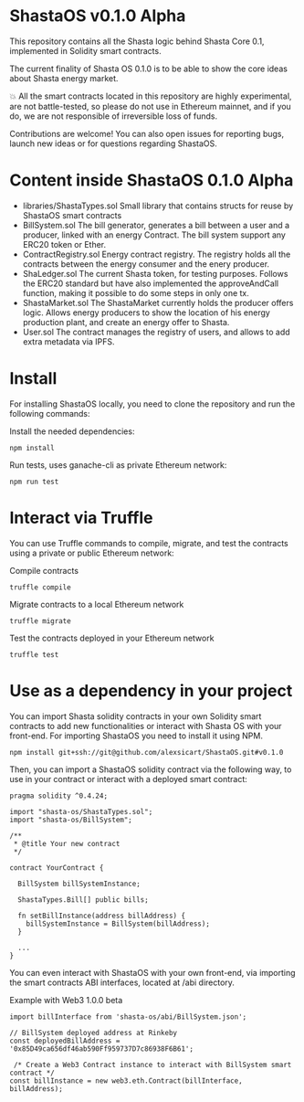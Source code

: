 # ShastaOS v0.1.0 Alpha
This repository contains all the Shasta logic behind Shasta Core 0.1, implemented in Solidity smart contracts.

The current finality of Shasta OS 0.1.0 is to be able to show the core ideas about Shasta energy market.

:boom: All the smart contracts located in this repository are highly experimental, are not battle-tested, so please do not use in Ethereum mainnet, and if you do, we are not responsible of irreversible loss of funds.

Contributions are welcome! You can also open issues for reporting bugs, launch new ideas or for questions regarding ShastaOS. 

# Content inside ShastaOS 0.1.0 Alpha

- libraries/ShastaTypes.sol
  Small library that contains structs for reuse by ShastaOS smart contracts
- BillSystem.sol
  The bill generator, generates a bill between a user and a producer, linked with an energy Contract. The bill system support any ERC20 token or Ether.
- ContractRegistry.sol
  Energy contract registry. The registry holds all the contracts between the energy consumer and the enery producer.
- ShaLedger.sol
  The current Shasta token, for testing purposes. Follows the ERC20 standard but have also implemented the approveAndCall function, making it possible to do some steps in only one tx.
- ShastaMarket.sol
  The ShastaMarket currently holds the producer offers logic. Allows energy producers to show the location of his energy production plant, and create an energy offer to Shasta.
- User.sol
  The contract manages the registry of users, and allows to add extra metadata via IPFS.

# Install
For installing ShastaOS locally, you need to clone the repository and run the following commands:

Install the needed dependencies:
```
npm install
```

Run tests, uses ganache-cli as private Ethereum network:
```
npm run test
```

# Interact via Truffle
You can use Truffle commands to compile, migrate, and test the contracts using a private or public Ethereum network:

Compile contracts
```
truffle compile
```

Migrate contracts to a local Ethereum network

```
truffle migrate
```

Test the contracts deployed in your Ethereum network

```
truffle test
```
# Use as a dependency in your project

You can import Shasta solidity contracts in your own Solidity smart contracts to add new functionalities or interact with Shasta OS with your front-end. For importing ShastaOS you need to install it using NPM.
```
npm install git+ssh://git@github.com/alexsicart/ShastaOS.git#v0.1.0
```

Then, you can import a ShastaOS solidity contract via the following way, to use in your contract or interact with a deployed smart contract:
```
pragma solidity ^0.4.24;

import "shasta-os/ShastaTypes.sol";
import "shasta-os/BillSystem";

/**
 * @title Your new contract
 */

contract YourContract {

  BillSystem billSystemInstance;

  ShastaTypes.Bill[] public bills;

  fn setBillInstance(address billAddress) {
    billSystemInstance = BillSystem(billAddress);
  }

  ...
}

```


You can even interact with ShastaOS with your own front-end, via importing the smart contracts ABI interfaces, located at /abi directory.

Example with Web3 1.0.0 beta

```
import billInterface from 'shasta-os/abi/BillSystem.json';

// BillSystem deployed address at Rinkeby
const deployedBillAddress = '0x85D49ca656df46ab590Ff959737D7c86938F6B61'; 

 /* Create a Web3 Contract instance to interact with BillSystem smart contract */
const billInstance = new web3.eth.Contract(billInterface, billAddress);
```

